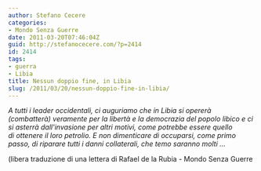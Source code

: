 ```yaml
---
author: Stefano Cecere
categories:
- Mondo Senza Guerre
date: 2011-03-20T07:46:04Z
guid: http://stefanocecere.com/?p=2414
id: 2414
tags:
- guerra
- Libia
title: Nessun doppio fine, in Libia
slug: /2011/03/20/nessun-doppio-fine-in-libia/
---
```


_A tutti i leader occidentali, ci auguriamo che in Libia si opererà (combatterà) veramente per la libertà e la democrazia del popolo libico e ci si asterrà dall'invasione per altri motivi, come potrebbe essere quello di ottenere il loro petrolio. E non dimenticare di occuparsi, come primo passo, di riparare tutti i danni collaterali, che temo saranno molti …_

_<span style="font-style: normal">(libera traduzione di una lettera di Rafael de la Rubia - Mondo Senza Guerre</span>_